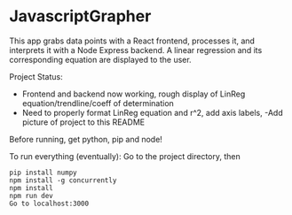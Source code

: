 # JavascriptGrapher


This app grabs data points with a React frontend, processes it, and interprets it with a Node Express backend. A linear regression and its corresponding equation are displayed to the user.

Project Status:
- Frontend and backend now working, rough display of LinReg equation/trendline/coeff of determination
- Need to properly format LinReg equation and r^2, add axis labels, 
-Add picture of project to this README


Before running, get python, pip and node!

 To run everything (eventually):
 Go to the project directory, then
```
pip install numpy
npm install -g concurrently
npm install
npm run dev
Go to localhost:3000
```





